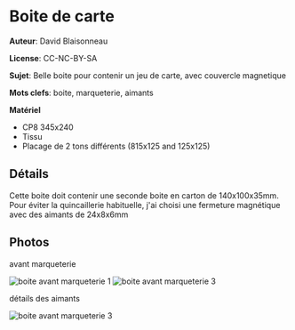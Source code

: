 Boite de carte
==============

**Auteur**: David Blaisonneau

**License**: CC-NC-BY-SA

**Sujet**: Belle boite pour contenir un jeu de carte, avec couvercle magnetique

**Mots clefs**: boite, marqueterie, aimants

**Matériel**

- CP8 345x240
- Tissu
- Placage de 2 tons différents (815x125 and 125x125)


Détails
--------
Cette boite doit contenir une seconde boite en carton de 140x100x35mm.
Pour éviter la quincaillerie habituelle, j'ai choisi une fermeture magnétique avec des aimants de 24x8x6mm


Photos
------

avant marqueterie

![boite avant marqueterie 1](https://raw.githubusercontent.com/FablabLannion/lasercut/master/projects/boite_carte/20160209_230133.jpg)
![boite avant marqueterie 3](https://raw.githubusercontent.com/FablabLannion/lasercut/master/projects/boite_carte/20160209_230140.jpg)


détails des aimants

![boite avant marqueterie 3](https://raw.githubusercontent.com/FablabLannion/lasercut/master/projects/boite_carte/20160209_230213.jpg)
